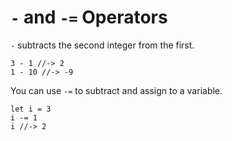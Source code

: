 # `-` and `-=` Operators

`-` subtracts the second integer from the first.

```
3 - 1 //-> 2
1 - 10 //-> -9
```

You can use `-=` to subtract and assign to a variable.

```
let i = 3
i -= 1
i //-> 2
```
